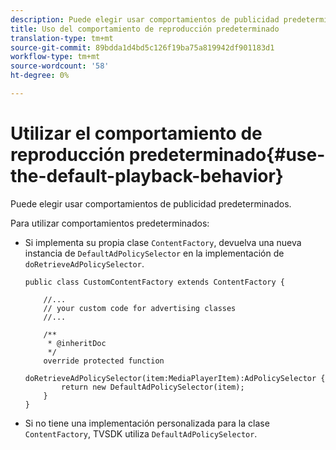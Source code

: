 ```yaml
---
description: Puede elegir usar comportamientos de publicidad predeterminados.
title: Uso del comportamiento de reproducción predeterminado
translation-type: tm+mt
source-git-commit: 89bdda1d4bd5c126f19ba75a819942df901183d1
workflow-type: tm+mt
source-wordcount: '58'
ht-degree: 0%

---
```



# Utilizar el comportamiento de reproducción predeterminado{#use-the-default-playback-behavior}

Puede elegir usar comportamientos de publicidad predeterminados.

Para utilizar comportamientos predeterminados:

* Si implementa su propia clase `ContentFactory`, devuelva una nueva instancia de `DefaultAdPolicySelector` en la implementación de `doRetrieveAdPolicySelector`.

   ```
   public class CustomContentFactory extends ContentFactory { 
   
       //... 
       // your custom code for advertising classes 
       //... 
   
       /** 
        * @inheritDoc 
        */ 
       override protected function  
         doRetrieveAdPolicySelector(item:MediaPlayerItem):AdPolicySelector { 
           return new DefaultAdPolicySelector(item); 
       } 
   }
   ```

* Si no tiene una implementación personalizada para la clase `ContentFactory`, TVSDK utiliza `DefaultAdPolicySelector`.